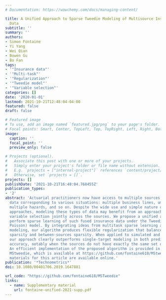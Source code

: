 ```yaml
---
# Documentation: https://wowchemy.com/docs/managing-content/

title: A Unified Approach to Sparse Tweedie Modeling of Multisource Insurance Claim
  Data
subtitle: ''
summary: ''
authors:
- Simon Fontaine
- Yi Yang
- Wei Qian
- Bowen Gu
- Bo Fan
tags:
- '"Insurance data"'
- '"Multi-task"'
- '"Regularization"'
- '"Tweedie model"'
- '"Variable selection"'
categories: []
date: '2020-01-01'
lastmod: 2021-10-21T12:48:04-04:00
featured: false
draft: false

# Featured image
# To use, add an image named `featured.jpg/png` to your page's folder.
# Focal points: Smart, Center, TopLeft, Top, TopRight, Left, Right, BottomLeft, Bottom, BottomRight.
image:
  caption: ''
  focal_point: ''
  preview_only: false

# Projects (optional).
#   Associate this post with one or more of your projects.
#   Simply enter your project's folder or file name without extension.
#   E.g. `projects = ["internal-project"]` references `content/project/deep-learning/index.md`.
#   Otherwise, set `projects = []`.
projects: []
publishDate: '2021-10-21T16:48:04.768455Z'
publication_types:
- '2'
abstract: 'Actuarial practitioners now have access to multiple sources of insurance
  data corresponding to various situations: multiple business lines, umbrella coverage,
  multiple hazards, and so on. Despite the wide use and simple nature of single-target
  approaches, modeling these types of data may benefit from an approach performing
  variable selection jointly across the sources. We propose a unified algorithm to
  perform sparse learning of such fused insurance data under the Tweedie (compound
  Poisson) model. By integrating ideas from multitask sparse learning and sparse Tweedie
  modeling, our algorithm produces flexible regularization that balances predictor
  sparsity and between-sources sparsity. When applied to simulated and real data,
  our approach clearly outperforms single-target modeling in both prediction and selection
  accuracy, notably when the sources do not have exactly the same set of predictors.
  An efficient implementation of the proposed algorithm is provided in our R package
  MStweedie, which is available at https://github.com/fontaine618/MStweedie. Supplementary
  materials for this article are available online.'
publication: '*Technometrics*'
doi: 10.1080/00401706.2019.1647881

url_code: "https://github.com/fontaine618/MSTweedie"
links: 
  - name: Supplementary material
    url: fontaine-unified-2021-supp.pdf
---
```

